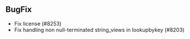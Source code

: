 
## BugFix

- Fix license (#8253)
- Fix handling non null-terminated string_views in lookupbykey (#8203)
